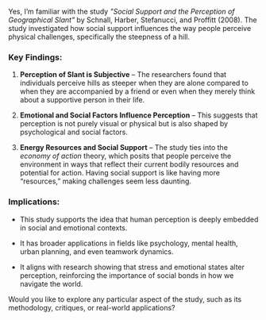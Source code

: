 Yes, I’m familiar with the study _"Social Support and the Perception of Geographical Slant"_ by Schnall, Harber, Stefanucci, and Proffitt (2008). The study investigated how social support influences the way people perceive physical challenges, specifically the steepness of a hill.

### **Key Findings:**

1. **Perception of Slant is Subjective** – The researchers found that individuals perceive hills as steeper when they are alone compared to when they are accompanied by a friend or even when they merely think about a supportive person in their life.
    
2. **Emotional and Social Factors Influence Perception** – This suggests that perception is not purely visual or physical but is also shaped by psychological and social factors.
    
3. **Energy Resources and Social Support** – The study ties into the _economy of action_ theory, which posits that people perceive the environment in ways that reflect their current bodily resources and potential for action. Having social support is like having more “resources,” making challenges seem less daunting.
    

### **Implications:**

- This study supports the idea that human perception is deeply embedded in social and emotional contexts.
    
- It has broader applications in fields like psychology, mental health, urban planning, and even teamwork dynamics.
    
- It aligns with research showing that stress and emotional states alter perception, reinforcing the importance of social bonds in how we navigate the world.
    

Would you like to explore any particular aspect of the study, such as its methodology, critiques, or real-world applications?